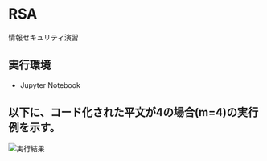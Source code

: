 # RSA
情報セキュリティ演習

## 実行環境
* Jupyter Notebook

## 以下に、コード化された平文が4の場合(m=4)の実行例を示す。

![実行結果](https://github.com/yabusaka/RSA/blob/main/result.png)

